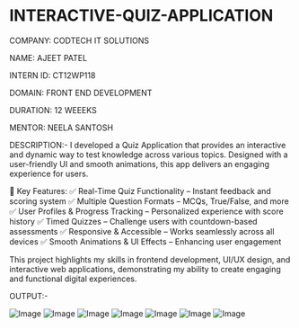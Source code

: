 # INTERACTIVE-QUIZ-APPLICATION

COMPANY: CODTECH IT SOLUTIONS

NAME: AJEET PATEL

INTERN ID: CT12WP118

DOMAIN: FRONT END DEVELOPMENT

DURATION: 12 WEEEKS

MENTOR: NEELA SANTOSH

DESCRIPTION:-
I developed a Quiz Application that provides an interactive and dynamic way to test knowledge across various topics. Designed with a user-friendly UI and smooth animations, this app delivers an engaging experience for users.

🌟 Key Features:
✅ Real-Time Quiz Functionality – Instant feedback and scoring system
✅ Multiple Question Formats – MCQs, True/False, and more
✅ User Profiles & Progress Tracking – Personalized experience with score history
✅ Timed Quizzes – Challenge users with countdown-based assessments
✅ Responsive & Accessible – Works seamlessly across all devices
✅ Smooth Animations & UI Effects – Enhancing user engagement

This project highlights my skills in frontend development, UI/UX design, and interactive web applications, demonstrating my ability to create engaging and functional digital experiences.

OUTPUT:-

![Image](https://github.com/user-attachments/assets/4dc9d8ba-6ab5-49e0-8c1f-3b5e5ef019f1)
![Image](https://github.com/user-attachments/assets/996bd890-7f13-4b08-ab4e-68f17a24e2fa)
![Image](https://github.com/user-attachments/assets/7684f920-bc9d-4b88-8b27-4b857061b8f7)
![Image](https://github.com/user-attachments/assets/50a462e2-7e39-4447-aa9a-1dab6743a188)
![Image](https://github.com/user-attachments/assets/129c7083-2ed5-4559-833e-b09a2bbdf26a)
![Image](https://github.com/user-attachments/assets/e2c70e0c-f164-4a66-8b84-f66d2b7f70ba)
![Image](https://github.com/user-attachments/assets/046be52b-3f1e-4456-80b3-b66128869b87)

